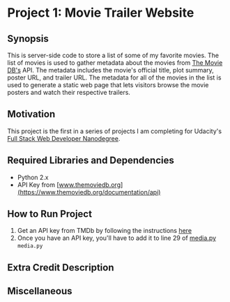 # Project 1: Movie Trailer Website

## Synopsis

This is server-side code to store a list of some of my favorite movies. The list of movies is used to gather metadata about the movies from [The Movie DB's](https://www.themoviedb.org/) API. The metadata includes the movie's official title, plot summary, poster URL, and trailer URL. The metadata for all of the movies in the list is used to generate a static web page that lets visitors browse the movie posters and watch their respective trailers.

## Motivation

This project is the first in a series of projects I am completing for Udacity's [Full Stack Web Developer Nanodegree](https://www.udacity.com/course/full-stack-web-developer-nanodegree--nd004). 

## Required Libraries and Dependencies

* Python 2.x
* API Key from [www.themoviedb.org](https://www.themoviedb.org/documentation/api) 

## How to Run Project
1. Get an API key from TMDb by following the instructions [here](https://www.themoviedb.org/faq/api)
2. Once you have an API key, you'll have to add it to line 29 of [media.py](https://github.com/ewhanley/udacity-full-stack/blob/master/movie-website/media.py)
```media.py```




## Extra Credit Description



## Miscellaneous

